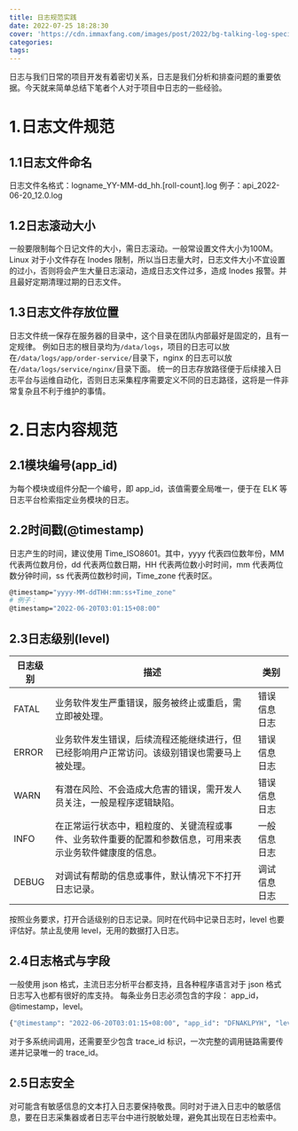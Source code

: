 ```yaml
---
title: 日志规范实践
date: 2022-07-25 18:28:30
cover: 'https://cdn.immaxfang.com/images/post/2022/bg-talking-log-specification.png'
categories:
tags:
---
```


日志与我们日常的项目开发有着密切关系，日志是我们分析和排查问题的重要依据。今天就来简单总结下笔者个人对于项目中日志的一些经验。

# 1.日志文件规范

## 1.1日志文件命名

日志文件名格式：logname_YY-MM-dd_hh.[roll-count].log
例子：api_2022-06-20_12.0.log

<!-- more -->

## 1.2日志滚动大小

一般要限制每个日记文件的大小，需日志滚动。一般常设置文件大小为100M。
Linux 对于小文件存在 Inodes 限制，所以当日志量大时，日志文件大小不宜设置的过小，否则将会产生大量日志滚动，造成日志文件过多，造成 Inodes 报警。并且最好定期清理过期的日志文件。

## 1.3日志文件存放位置

日志文件统一保存在服务器的目录中，这个目录在团队内部最好是固定的，且有一定规律。
例如日志的根目录均为`/data/logs`，项目的日志可以放在`/data/logs/app/order-service/`目录下，nginx 的日志可以放在`/data/logs/service/nginx/`目录下面。
统一的日志存放路径便于后续接入日志平台与运维自动化，否则日志采集程序需要定义不同的日志路径，这将是一件非常复杂且不利于维护的事情。

# 2.日志内容规范

## 2.1模块编号(app_id)

为每个模块或组件分配一个编号，即 app_id，该值需要全局唯一，便于在 ELK 等日志平台检索指定业务模块的日志。

## 2.2时间戳(@timestamp)

日志产生的时间，建议使用 Time_ISO8601。其中，yyyy 代表四位数年份，MM 代表两位数月份，dd 代表两位数日期，HH 代表两位数小时时间，mm 代表两位数分钟时间，ss 代表两位数秒时间，Time_zone 代表时区。

```bash
@timestamp="yyyy-MM-ddTHH:mm:ss+Time_zone"
# 例子：
@timestamp="2022-06-20T03:01:15+08:00"
```

## 2.3日志级别(level)

| **日志级别** | **描述** | **类别** |
| --- | --- | --- |
| FATAL | 业务软件发生严重错误，服务被终止或重启，需立即被处理。 | 错误信息日志 |
| ERROR | 业务软件发生错误，后续流程还能继续进行，但已经影响用户正常访问。该级别错误也需要马上被处理。 | 错误信息日志 |
| WARN | 有潜在风险、不会造成大危害的错误，需开发人员关注，一般是程序逻辑缺陷。 | 错误信息日志 |
| INFO | 在正常运行状态中，粗粒度的、关键流程或事件、业务软件重要的配置和参数信息，可用来表示业务软件健康度的信息。 | 一般信息日志 |
| DEBUG | 对调试有帮助的信息或事件，默认情况下不打开日志记录。 | 调试信息日志 |

按照业务要求，打开合适级别的日志记录。同时在代码中记录日志时，level 也要评估好。禁止乱使用 level，无用的数据打入日志。

## 2.4日志格式与字段

一般使用 json 格式，主流日志分析平台都支持，且各种程序语言对于 json 格式日志写入也都有很好的库支持。
每条业务日志必须包含的字段： app_id，@timestamp，level。

```bash
{"@timestamp": "2022-06-20T03:01:15+08:00", "app_id": "DFNAKLPYH", "level": "INFO", ....}
```

对于多系统间调用，还需要至少包含 trace_id 标识，一次完整的调用链路需要传递并记录唯一的 trace_id。

## 2.5日志安全

对可能含有敏感信息的文本打入日志要保持敬畏。同时对于进入日志中的敏感信息，要在日志采集器或者日志平台中进行脱敏处理，避免其出现在日志检索中。
